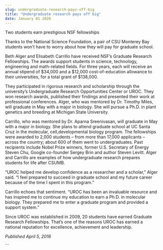 ```yaml
---
slug: undergraduate-research-pays-off-big
title: "Undergraduate research pays off big"
date: January 01 2020
---
```


  
<p>Two students earn prestigious NSF fellowships</p>
<p>
  Thanks to the National Science Foundation, a pair of CSU Monterey Bay students
  won’t have to worry about how they will pay for graduate school.
</p>
<p>
  Beth Alger and Elisabeth Carrillo have received NSF’s Graduate Research
  Fellowships. The awards support students in science, technology, engineering
  and math&#45;related fields. For three years, each will receive an annual
  stipend of $34,000 and a $12,000 cost&#45;of&#45;education allowance to their
  universities, for a total grant of $138,000.
</p>
<p>
  They participated in rigorous research and scholarship through the
  university’s Undergraduate Research Opportunities Center or UROC. They won
  research awards, published their findings and presented their work at
  professional conferences. Alger, who was mentored by Dr. Timothy Miles, will
  graduate in May with a major in biology. She will pursue a Ph.D. in plant
  genetics and breeding at Michigan State University.
</p>
<p>
  Carrillo, who was mentored by Dr. Aparna Sreenivasan, will graduate in May
  with a major in biology. She plans to attend graduate school at UC Santa Cruz
  in the molecular, cell,developmental biology program. The fellowships were
  awarded to 2,000 students – from more than 17,000 applicants – across the
  country; about 600 of them went to undergraduates. Past recipients include
  Nobel Prize winners, former U.S. Secretary of Energy Steven Chu, Google
  co&#45;founder Sergey Brin and author Steven Levitt. Alger and Carrillo are
  examples of how undergraduate research prepares students for life after CSUMB.
</p>
<p>
  “UROC helped me develop confidence as a researcher and a scholar,” Alger said.
  “I feel prepared to succeed in graduate school and my future career because of
  the time I spent in this program.”
</p>
<p>
  Carrillo echoes that sentiment. “UROC has been an invaluable resource and has
  inspired me to continue my education to earn a Ph.D. in molecular biology.
  They prepared me to enter a graduate program and provided a support system.”
</p>
<p>
  Since UROC was established in 2009, 20 students have earned Graduate Research
  Fellowships. That’s one of the reasons UROC has earned a national reputation
  for excellence, achievement and leadership.
</p>
<p><em>Published April 5, 2016</em></p>
```
